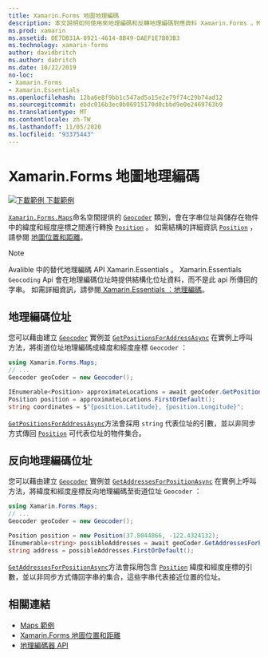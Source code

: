 ```yaml
---
title: Xamarin.Forms 地圖地理編碼
description: 本文說明如何使用來地理編碼和反轉地理編碼對應資料 Xamarin.Forms 。Maps 地理編碼器類別。
ms.prod: xamarin
ms.assetid: DE7DB31A-8921-4614-8B49-DAEF1E7B03B3
ms.technology: xamarin-forms
author: davidbritch
ms.author: dabritch
ms.date: 10/22/2019
no-loc:
- Xamarin.Forms
- Xamarin.Essentials
ms.openlocfilehash: 12ba6e8f9bb1c547ad5a15e2e79f74c29b74ad12
ms.sourcegitcommit: ebdc016b3ec0b06915170d0cbbd9e0e2469763b9
ms.translationtype: MT
ms.contentlocale: zh-TW
ms.lasthandoff: 11/05/2020
ms.locfileid: "93375443"
---
```

# <a name="no-locxamarinforms-map-geocoding"></a>Xamarin.Forms 地圖地理編碼

[![下載範例](~/media/shared/download.png) 下載範例](/samples/xamarin/xamarin-forms-samples/workingwithmaps)

[`Xamarin.Forms.Maps`](xref:Xamarin.Forms.Maps)命名空間提供的 [`Geocoder`](xref:Xamarin.Forms.Maps.Geocoder) 類別，會在字串位址與儲存在物件中的緯度和經度座標之間進行轉換 [`Position`](xref:Xamarin.Forms.Maps.Position) 。 如需結構的詳細資訊 [`Position`](xref:Xamarin.Forms.Maps.Position) ，請參閱 [地圖位置和距離](position-distance.md)。

> [!NOTE]
> Avalible 中的替代地理編碼 API Xamarin.Essentials 。 Xamarin.Essentials `Geocoding` Api 會在地理編碼位址時提供結構化位址資料，而不是此 api 所傳回的字串。 如需詳細資訊，請參閱[ Xamarin.Essentials ：地理編碼](~/essentials/geocoding.md)。

## <a name="geocode-an-address"></a>地理編碼位址

您可以藉由建立 [`Geocoder`](xref:Xamarin.Forms.Maps.Geocoder) 實例並 [`GetPositionsForAddressAsync`](xref:Xamarin.Forms.Maps.Geocoder.GetPositionsForAddressAsync*) 在實例上呼叫方法，將街道位址地理編碼成緯度和經度座標 `Geocoder` ：

```csharp
using Xamarin.Forms.Maps;
// ...
Geocoder geoCoder = new Geocoder();

IEnumerable<Position> approximateLocations = await geoCoder.GetPositionsForAddressAsync("Pacific Ave, San Francisco, California");
Position position = approximateLocations.FirstOrDefault();
string coordinates = $"{position.Latitude}, {position.Longitude}";
```

[`GetPositionsForAddressAsync`](xref:Xamarin.Forms.Maps.Geocoder.GetPositionsForAddressAsync*)方法會採用 `string` 代表位址的引數，並以非同步方式傳回 [`Position`](xref:Xamarin.Forms.Maps.Position) 可代表位址的物件集合。

## <a name="reverse-geocode-an-address"></a>反向地理編碼位址

您可以藉由建立 [`Geocoder`](xref:Xamarin.Forms.Maps.Geocoder) 實例並 [`GetAddressesForPositionAsync`](xref:Xamarin.Forms.Maps.Geocoder.GetAddressesForPositionAsync*) 在實例上呼叫方法，將緯度和經度座標反向地理編碼至街道位址 `Geocoder` ：

```csharp
using Xamarin.Forms.Maps;
// ...
Geocoder geoCoder = new Geocoder();

Position position = new Position(37.8044866, -122.4324132);
IEnumerable<string> possibleAddresses = await geoCoder.GetAddressesForPositionAsync(position);
string address = possibleAddresses.FirstOrDefault();
```

[`GetAddressesForPositionAsync`](xref:Xamarin.Forms.Maps.Geocoder.GetAddressesForPositionAsync*)方法會採用包含 [`Position`](xref:Xamarin.Forms.Maps.Position) 緯度和經度座標的引數，並以非同步方式傳回字串的集合，這些字串代表接近位置的位址。

## <a name="related-links"></a>相關連結

- [Maps 範例](/samples/xamarin/xamarin-forms-samples/workingwithmaps)
- [Xamarin.Forms 地圖位置和距離](position-distance.md)
- [地理編碼器 API](xref:Xamarin.Forms.Maps.Geocoder)